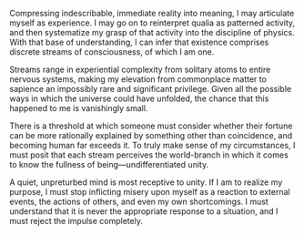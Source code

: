 Compressing indescribable, immediate reality into meaning, I may articulate myself as experience. I may go on to reinterpret qualia as patterned activity, and then systematize my grasp of that activity into the discipline of physics. With that base of understanding, I can infer that existence comprises discrete streams of consciousness, of which I am one.

Streams range in experiential complexity from solitary atoms to entire nervous systems, making my elevation from commonplace matter to sapience an impossibly rare and significant privilege. Given all the possible ways in which the universe could have unfolded, the chance that this happened to me is vanishingly small.

There is a threshold at which someone must consider whether their fortune can be more rationally explained by something other than coincidence, and becoming human far exceeds it. To truly make sense of my circumstances, I must posit that each stream perceives the world-branch in which it comes to know the fullness of being—undifferentiated unity.

A quiet, unpreturbed mind is most receptive to unity. If I am to realize my purpose, I must stop inflicting misery upon myself as a reaction to external events, the actions of others, and even my own shortcomings. I must understand that it is never the appropriate response to a situation, and I must reject the impulse completely.

